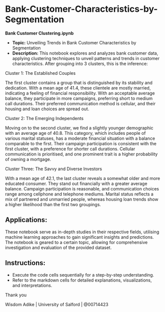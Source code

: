 # Bank-Customer-Characteristics-by-Segmentation
**Bank Customer Clustering.ipynb**
   - **Topic:** Unveiling Trends in Bank Customer Characteristics by Segmentation
   - **Description:** This notebook explores and analyzes bank customer data, applying clustering techniques to unveil patterns and trends in customer characteristics. After grouping into 3 clusters, this is the inference:

Cluster 1: The Established Couples

The first cluster contains a group that is distinguished by its stability and dedication. With a mean age of 41.4, these clientele are mostly married, indicating a feeling of financial responsibility. With an acceptable average balance, they participate in more campaigns, preferring short to medium call durations. Their preferred communication method is cellular, and their housing and loan choices are spread out.

Cluster 2: The Emerging Independents

Moving on to the second cluster, we find a slightly younger demographic with an average age of 40.8. This category, which includes people of various marital statuses, has a moderate financial situation with a balance comparable to the first. Their campaign participation is consistent with the first cluster, with a preference for shorter call durations. Cellular communication is prioritised, and one prominent trait is a higher probability of owning a mortgage.

Cluster Three: The Savvy and Diverse Investors

With a mean age of 42.1, the last cluster reveals a somewhat older and more educated consumer. They stand out financially with a greater average balance. Campaign participation is reasonable, and communication choices range among cellphone and telephone mediums. Marital status reflects a mix of partnered and unmarried people, whereas housing loan trends show a higher likelihood than the first two groupings.

## Applications:

These notebook serve as in-depth studies in their respective fields, utilising machine learning approaches to gain significant insights and predictions. The notebook is geared to a certain topic, allowing for comprehensive investigation and evaluation of the provided dataset.

## Instructions:

- Execute the code cells sequentially for a step-by-step understanding.
- Refer to the markdown cells for detailed explanations, visualizations, and interpretations.

Thank you

Wisdom Adike | University of Salford | @00714423
